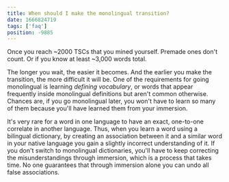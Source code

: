 ```yaml
---
title: When should I make the monolingual transition?
date: 1666824719
tags: ['faq']
position: -9885
---
```


Once you reach ~2000 TSCs that you mined yourself.
Premade ones don't count.
Or if you know at least ~3,000 words total.

The longer you wait, the easier it becomes.
And the earlier you make the transition, the more difficult it will be.
One of the requirements for going monolingual is learning *defining vocabulary*,
or words that appear frequently inside monolingual definitions but aren't common otherwise.
Chances are, if you go monolingual later, you won't have to learn so many of them
because you'll have learned them from your immersion.

It's very rare for a word in one language to have an exact,
one-to-one correlate in another language.
Thus, when you learn a word using a bilingual dictionary,
by creating an association between it and a similar word in your native language
you gain a slightly incorrect understanding of it.
If you don't switch to monolingual dictionaries,
you'll have to keep correcting the misunderstandings through immersion,
which is a process that takes time.
No one guarantees that through immersion alone you can undo all false associations.
